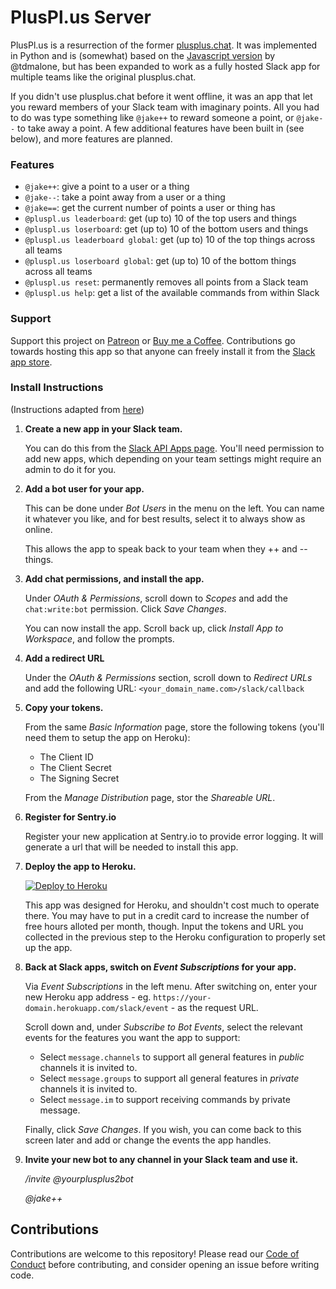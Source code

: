 # PlusPl.us Server

PlusPl.us is a resurrection of the former [plusplus.chat](http://plusplus.chat). It was implemented in Python and
is (somewhat) based on the [Javascript version](https://github.com/tdmalone/working-plusplus/) by @tdmalone, but has
been expanded to work as a fully hosted Slack app for multiple teams like the original plusplus.chat.

If you didn't use plusplus.chat before it went offline, it was an app that let you reward members of your Slack team
with imaginary points. All you had to do was type something like `@jake++` to reward someone a point, or `@jake--`
to take away a point. A few additional features have been built in (see below), and more features are planned.


### Features

- `@jake++`: give a point to a user or a thing
- `@jake--`: take a point away from a user or a thing
- `@jake==`: get the current number of points a user or thing has
- `@pluspl.us leaderboard`: get (up to) 10 of the top users and things
- `@pluspl.us loserboard`: get (up to) 10 of the bottom users and things
- `@pluspl.us leaderboard global`: get (up to) 10 of the top things across all teams
- `@pluspl.us loserboard global`: get (up to) 10 of the bottom things across all teams
- `@pluspl.us reset`: permanently removes all points from a Slack team
- `@pluspl.us help`: get a list of the available commands from within Slack


### Support

Support this project on [Patreon](https://www.patreon.com/plpl) or [Buy me a Coffee](https://www.buymeacoffee.com/jhc). Contributions go towards hosting this app so that anyone can freely install it from the [Slack app store](https://www.slack.com/apps/AJ7NX3XFH-plusplus). 


### Install Instructions

(Instructions adapted from [here](https://github.com/tdmalone/working-plusplus/blob/master/README.md#installation))

1. **Create a new app in your Slack team.**

   You can do this from the [Slack API Apps page](https://api.slack.com/apps).
   You'll need permission to add new apps, which depending on your team settings might require an admin to do it for you.

1. **Add a bot user for your app.**

    This can be done under *Bot Users* in the menu on the left. You can name it whatever you like, and for best results, select it to always show as online.

    This allows the app to speak back to your team when they ++ and -- things.

1. **Add chat permissions, and install the app.**

   Under *OAuth & Permissions*, scroll down to *Scopes* and add the `chat:write:bot` permission. Click *Save Changes*.

   You can now install the app. Scroll back up, click *Install App to Workspace*, and follow the prompts.

1. **Add a redirect URL**

   Under the *OAuth & Permissions* section, scroll down to *Redirect URLs* and add the following URL:
   `<your_domain_name.com>/slack/callback`

1. **Copy your tokens.**

   From the same *Basic Information* page, store the following tokens (you'll need them to setup the app on Heroku):

   - The Client ID
   - The Client Secret
   - The Signing Secret

   From the *Manage Distribution* page, stor the *Shareable URL*.

1. **Register for Sentry.io**

   Register your new application at Sentry.io to provide error logging. It will generate a url that will be needed to
   install this app.

1. **Deploy the app to Heroku.**

   [![Deploy to Heroku](https://www.herokucdn.com/deploy/button.svg)](https://heroku.com/deploy)

   This app was designed for Heroku, and shouldn't cost much to operate there.
   You may have to put in a credit card to increase the number of free hours alloted per month, though.
   Input the tokens and URL you collected in the previous step to the Heroku configuration to properly set up the app.

1. **Back at Slack apps, switch on *Event Subscriptions* for your app.**

   Via *Event Subscriptions* in the left menu. After switching on, enter your new Heroku app address - eg. `https://your-domain.herokuapp.com/slack/event` - as the request URL.

   Scroll down and, under *Subscribe to Bot Events*, select the relevant events for the features you want the app to support:

   * Select `message.channels` to support all general features in _public_ channels it is invited to.
   * Select `message.groups` to support all general features in _private_ channels it is invited to.
   * Select `message.im` to support receiving commands by private message.

   Finally, click *Save Changes*. If you wish, you can come back to this screen later and add or change the events the app handles.

1. **Invite your new bot to any channel in your Slack team and use it.**

    */invite @yourplusplus2bot*

    *@jake++*

## Contributions

Contributions are welcome to this repository! Please read our [Code of Conduct](/CODE_OF_CONDUCT.md) before contributing, and
consider opening an issue before writing code.
